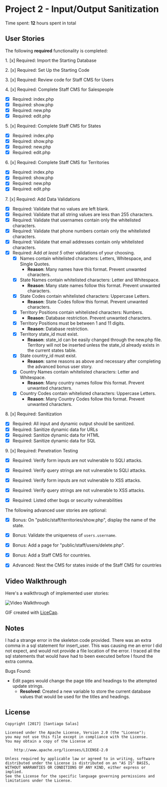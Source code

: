 # Project 2 - Input/Output Sanitization

Time spent: **12** hours spent in total

## User Stories

The following **required** functionality is completed:

1\. [x]  Required: Import the Starting Database

2\. [x]  Required: Set Up the Starting Code

3\. [x]  Required: Review code for Staff CMS for Users

4\. [x]  Required: Complete Staff CMS for Salespeople
  * [x]  Required: index.php
  * [x]  Required: show.php
  * [x]  Required: new.php
  * [x]  Required: edit.php

5\. [x]  Required: Complete Staff CMS for States
  * [x]  Required: index.php
  * [x]  Required: show.php
  * [x]  Required: new.php
  * [x]  Required: edit.php

6\. [x]  Required: Complete Staff CMS for Territories
  * [x]  Required: index.php
  * [x]  Required: show.php
  * [x]  Required: new.php
  * [x]  Required: edit.php

7\. [x]  Required: Add Data Validations
  * [x]  Required: Validate that no values are left blank.
  * [x]  Required: Validate that all string values are less than 255 characters.
  * [x]  Required: Validate that usernames contain only the whitelisted characters.
  * [x]  Required: Validate that phone numbers contain only the whitelisted characters.
  * [x]  Required: Validate that email addresses contain only whitelisted characters.
  * [x]  Required: Add *at least 5* other validations of your choosing.
      * [x] Names contain whitelisted characters: Letters, Whitespace, and Single Quotes.
          * **Reason**: Many names have this format. Prevent unwanted characters.
      * [x] State Names contain whitelisted characters: Letter and Whitespace.
          * **Reason**: Many state names follow this format. Prevent unwanted characters.
      * [x] State Codes contain whitelisted characters: Uppercase Letters.
          * **Reason**: State Codes follow this format. Prevent unwanted characters.
      * [x] Territory Positions  contain whitelisted characters: Numbers.
          * **Reason**: Database restriction. Prevent unwanted characters.
      * [x] Territory Positions must be between 1 and 11 digits.
          * **Reason**: Database restriction.
      * [x] Territory state_id must exist.
          * **Reason**: state_id can be easily changed through the new.php file. Territory will not be inserted unless the state_id already exists in the current states table.
      * [x] State country_id must exist.
          * **Reason**: same reasons as above and necessary after completing the advanced bonus user story.
      * [x] Country Names contain whitelisted characters: Letter and Whitespace.
          * **Reason**: Many country names follow this format. Prevent unwanted characters.
      * [x] Country Codes contain whitelisted characters: Uppercase Letters.
          * **Reason**: Many Country Codes follow this format. Prevent unwanted characters.

8\. [x]  Required: Sanitization
  * [x]  Required: All input and dynamic output should be sanitized.
  * [x]  Required: Sanitize dynamic data for URLs
  * [x]  Required: Sanitize dynamic data for HTML
  * [x]  Required: Sanitize dynamic data for SQL

9\. [x]  Required: Penetration Testing
  * [x]  Required: Verify form inputs are not vulnerable to SQLI attacks.
  * [x]  Required: Verify query strings are not vulnerable to SQLI attacks.
  * [x]  Required: Verify form inputs are not vulnerable to XSS attacks.
  * [x]  Required: Verify query strings are not vulnerable to XSS attacks.
  * [x]  Required: Listed other bugs or security vulnerabilities


The following advanced user stories are optional:

- [x]  Bonus: On "public/staff/territories/show.php", display the name of the state.

- [x]  Bonus: Validate the uniqueness of `users.username`.

- [x]  Bonus: Add a page for "public/staff/users/delete.php".

- [x]  Bonus: Add a Staff CMS for countries.

- [x]  Advanced: Nest the CMS for states inside of the Staff CMS for countries


## Video Walkthrough

Here's a walkthrough of implemented user stories:

<img src='http://i.imgur.com/link/to/your/gif/file.gif' title='Video Walkthrough' width='' alt='Video Walkthrough' />

GIF created with [LiceCap](http://www.cockos.com/licecap/).

## Notes

I had a strange error in the skeleton code provided. There was an extra comma in a sql statement for insert_user. This was causing me an error I did not expect, and would not provide a file location of the error. I traced all the sql statements that would have had to been executed before I found the extra comma.

Bugs Found:
* Edit pages would change the page title and headings to the attempted update strings.
    * **Resolved**: Created a new variable to store the current database values that would be used for the titles and headings.

## License

    Copyright [2017] [Santiago Salas]

    Licensed under the Apache License, Version 2.0 (the "License");
    you may not use this file except in compliance with the License.
    You may obtain a copy of the License at

        http://www.apache.org/licenses/LICENSE-2.0

    Unless required by applicable law or agreed to in writing, software
    distributed under the License is distributed on an "AS IS" BASIS,
    WITHOUT WARRANTIES OR CONDITIONS OF ANY KIND, either express or implied.
    See the License for the specific language governing permissions and
    limitations under the License.
